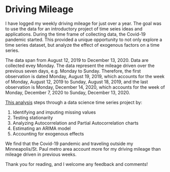 # Driving Mileage
 
I have logged my weekly driving mileage for just over a year. The goal was to use the data for an introductory project of time seies ideas and applications. During the time frame of collecting data, the Covid-19 pandemic started. This provided a unique opportunity to not only explore a time series dataset, but analyze the effect of exogenous factors on a time series. 

The data span from August 12, 2019 to December 13, 2020. Data are collected evey Monday. The data represent the mileage driven over the previous seven days, e.g. Monday to Sunday. Therefore, the first observation is dated Monday, August 19, 2019, which accounts for the week of Monday, August 12, 2019 to Sunday, August 18, 2019, and the last observation is Monday, December 14, 2020, which accounts for the week of Monday, December 7, 2020 to Sunday, December 13, 2020. 

[This analysis](https://github.com/Mike-Jarmola/Driving_Mileage/blob/main/Mileage_Analysis.ipynb) steps through a data science time series project by:

1) Identifying and imputing missing values
2) Testing stationarity
3) Analyzing Autocorrelation and Partial Autocorrelation charts
4) Estimating an ARIMA model
5) Accounting for exogenous effects

We find that the Covid-19 pandemic and traveling outside my Minneapolis/St. Paul metro area account more for my driving mileage than mileage driven in previous weeks. 

Thank you for reading, and I welcome any feedback and comments!

 
 

